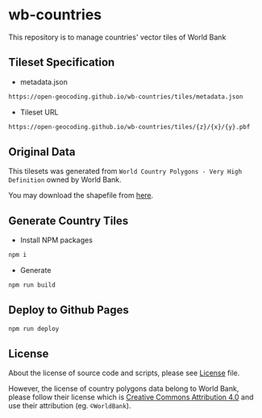 # wb-countries
This repository is to manage countries' vector tiles of World Bank

## Tileset Specification

- metadata.json

```bash
https://open-geocoding.github.io/wb-countries/tiles/metadata.json
```

- Tileset URL

```bash
https://open-geocoding.github.io/wb-countries/tiles/{z}/{x}/{y}.pbf
```

## Original Data

This tilesets was generated from `World Country Polygons - Very High Definition` owned by World Bank.

You may download the shapefile from [here](https://datacatalog.worldbank.org/search/dataset/0038272).

## Generate Country Tiles

- Install NPM packages

```bash
npm i
```

- Generate

```bash
npm run build
```

## Deploy to Github Pages

```bash
npm run deploy
```

## License

About the license of source code and scripts, please see [License](./LICENSE) file.

However, the license of country polygons data belong to World Bank, please follow their license which is [Creative Commons Attribution 4.0](https://datacatalog.worldbank.org/public-licenses?fragment=cc) and use their attribution (eg. `©WorldBank`).
